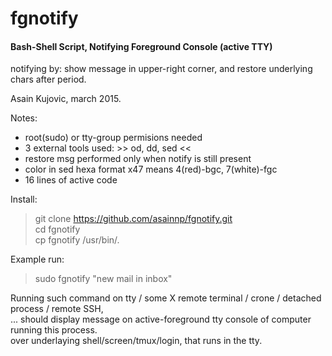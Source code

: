 # fgnotify 
#### Bash-Shell Script, Notifying Foreground Console (active TTY) 
notifying by: show message in upper-right corner, and restore underlying chars after period.

Asain Kujovic, march 2015.

Notes: 
- root(sudo) or tty-group permisions needed
- 3 external tools used:  >> od, dd, sed <<
- restore msg performed only when notify is still present
- color in sed hexa format x47 means 4(red)-bgc, 7(white)-fgc
- 16 lines of active code

Install:
> git clone https://github.com/asainnp/fgnotify.git  
> cd fgnotify  
> cp fgnotify /usr/bin/.  

Example run:
> sudo fgnotify "new mail in inbox"

Running such command on tty / some X remote terminal / crone / detached process / remote SSH,  
... should display message on active-foreground tty console of computer running this process.  
over underlaying shell/screen/tmux/login, that runs in the tty.
